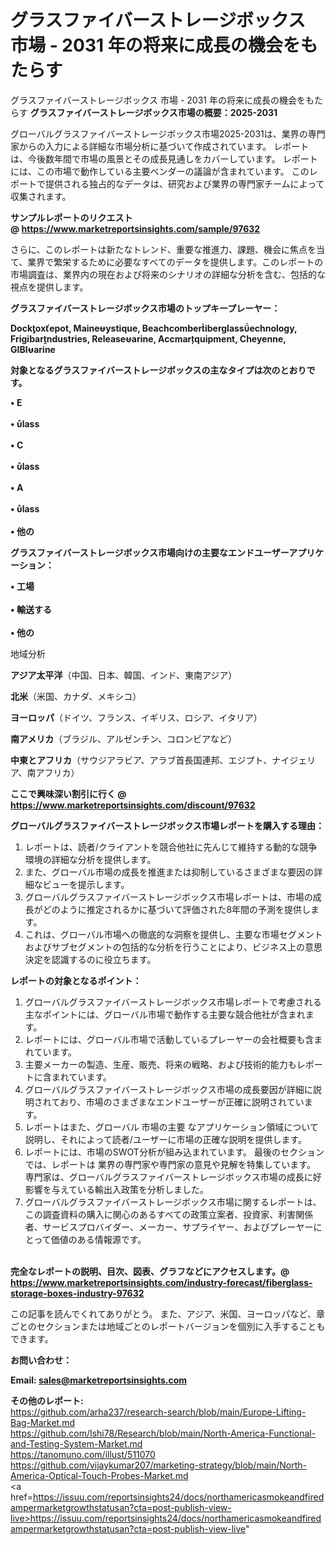 # グラスファイバーストレージボックス 市場 - 2031 年の将来に成長の機会をもたらす
グラスファイバーストレージボックス 市場 - 2031 年の将来に成長の機会をもたらす
<strong><b>グラスファイバーストレージボックス市場の概要：2025-2031</b></strong>

グローバルグラスファイバーストレージボックス市場2025-2031は、業界の専門家からの入力による詳細な市場分析に基づいて作成されています。 レポートは、今後数年間で市場の風景とその成長見通しをカバーしています。 レポートには、この市場で動作している主要ベンダーの議論が含まれています。 このレポートで提供される独占的なデータは、研究および業界の専門家チームによって収集されます。

<strong>サンプルレポートのリクエスト @ <a href=https://www.marketreportsinsights.com/sample/97632>https://www.marketreportsinsights.com/sample/97632</a></strong>

さらに、このレポートは新たなトレンド、重要な推進力、課題、機会に焦点を当て、業界で繁栄するために必要なすべてのデータを提供します。このレポートの市場調査は、業界内の現在および将来のシナリオの詳細な分析を含む、包括的な視点を提供します。

<strong>グラスファイバーストレージボックス市場のトップキープレーヤー：</strong>

<strong>Dockoxepot, Maineystique, Beachcomberiberglassechnology, Frigibarndustries, Releasearine, Accmarquipment, Cheyenne, GIBIarine</strong>

<strong><b>対象となるグラスファイバーストレージボックスの主なタイプは次のとおりです。</b></strong>

<strong>• E<br><br>• lass<br><br>• C<br><br>• lass<br><br>• A<br><br>• lass<br><br>• 他の</strong>

<strong><b>グラスファイバーストレージボックス市場向けの主要なエンドユーザーアプリケーション：</b></strong>

<strong>• 工場<br><br>• 輸送する<br><br>• 他の</strong>

 地域分析

<strong><b>アジア太平洋</b></strong>（中国、日本、韓国、インド、東南アジア）

<strong><b>北米</b></strong>（米国、カナダ、メキシコ）

<strong><b>ヨーロッパ</b></strong>（ドイツ、フランス、イギリス、ロシア、イタリア）

<strong><b>南アメリカ</b></strong>（ブラジル、アルゼンチン、コロンビアなど）

<strong><b>中東とアフリカ</b></strong>（サウジアラビア、アラブ首長国連邦、エジプト、ナイジェリア、南アフリカ）

<strong>ここで興味深い割引に行く @ <a href=https://www.marketreportsinsights.com/discount/97632>https://www.marketreportsinsights.com/discount/97632</a></strong>

<strong><b>グローバルグラスファイバーストレージボックス市場レポートを購入する理由：</b></strong>
<ol>
  <li>レポートは、読者/クライアントを競合他社に先んじて維持する動的な競争環境の詳細な分析を提供します。</li>
  <li>また、グローバル市場の成長を推進または抑制しているさまざまな要因の詳細なビューを提示します。</li>
  <li>グローバルグラスファイバーストレージボックス市場レポートは、市場の成長がどのように推定されるかに基づいて評価された8年間の予測を提供します。</li>
  <li>これは、グローバル市場への徹底的な洞察を提供し、主要な市場セグメントおよびサブセグメントの包括的な分析を行うことにより、ビジネス上の意思決定を認識するのに役立ちます。</li>
</ol>
<strong><b>レポートの対象となるポイント：</b></strong>
<ol>
  <li>グローバルグラスファイバーストレージボックス市場レポートで考慮される主なポイントには、グローバル市場で動作する主要な競合他社が含まれます。</li>
  <li>レポートには、グローバル市場で活動しているプレーヤーの会社概要も含まれています。</li>
  <li>主要メーカーの製造、生産、販売、将来の戦略、および技術的能力もレポートに含まれています。</li>
  <li>グローバルグラスファイバーストレージボックス市場の成長要因が詳細に説明されており、市場のさまざまなエンドユーザーが正確に説明されています。</li>
  <li>レポートはまた、グローバル 市場の主要 なアプリケーション領域について説明し、それによって読者/ユーザーに市場の正確な説明を提供します。</li>
  <li>レポートには、市場のSWOT分析が組み込まれています。 最後のセクションでは、レポートは 業界の専門家や専門家の意見や見解を特集しています。 専門家は、グローバルグラスファイバーストレージボックス市場の成長に好影響を与えている輸出入政策を分析しました。</li>
  <li>グローバルグラスファイバーストレージボックス市場に関するレポートは、この調査資料の購入に関心のあるすべての政策立案者、投資家、利害関係者、サービスプロバイダー、メーカー、サプライヤー、およびプレーヤーにとって価値のある情報源です。</li>
</ol><br>
<strong>完全なレポートの説明、目次、図表、グラフなどにアクセスします。@ <a href=https://www.marketreportsinsights.com/industry-forecast/fiberglass-storage-boxes-industry-97632>https://www.marketreportsinsights.com/industry-forecast/fiberglass-storage-boxes-industry-97632</a></strong>

この記事を読んでくれてありがとう。 また、アジア、米国、ヨーロッパなど、章ごとのセクションまたは地域ごとのレポートバージョンを個別に入手することもできます。

<strong><b>お問い合わせ：</b></strong>

<strong>Email: </strong><a href=mailto:sales@marketreportsinsights.com><strong>sales@marketreportsinsights.com</strong></a>

<strong>その他のレポート:</strong>
<br>
<a href=https://github.com/arha237/research-search/blob/main/Europe-Lifting-Bag-Market.md>https://github.com/arha237/research-search/blob/main/Europe-Lifting-Bag-Market.md</a>
<br>
<a href=https://github.com/Ishi78/Research/blob/main/North-America-Functional-and-Testing-System-Market.md>https://github.com/Ishi78/Research/blob/main/North-America-Functional-and-Testing-System-Market.md</a>
<br>
<a href=https://tanomuno.com/illust/511070>https://tanomuno.com/illust/511070</a>
<br>
<a href=https://github.com/vijaykumar207/marketing-strategy/blob/main/North-America-Optical-Touch-Probes-Market.md>https://github.com/vijaykumar207/marketing-strategy/blob/main/North-America-Optical-Touch-Probes-Market.md</a>
<br>
<a href=https://issuu.com/reportsinsights24/docs/northamericasmokeandfiredampermarketgrowthstatusan?cta=post-publish-view-live>https://issuu.com/reportsinsights24/docs/northamericasmokeandfiredampermarketgrowthstatusan?cta=post-publish-view-live</a>"

